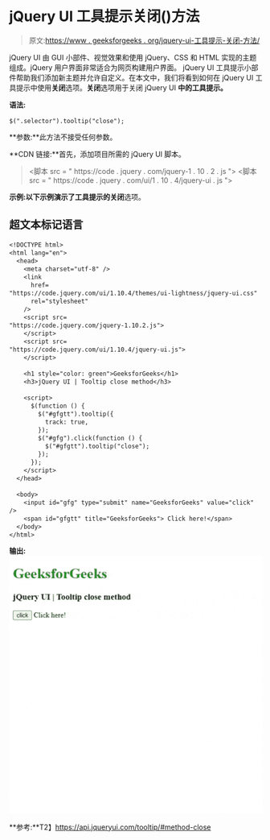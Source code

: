# jQuery UI 工具提示关闭()方法

> 原文:[https://www . geeksforgeeks . org/jquery-ui-工具提示-关闭-方法/](https://www.geeksforgeeks.org/jquery-ui-tooltips-close-method/)

jQuery UI 由 GUI 小部件、视觉效果和使用 jQuery、CSS 和 HTML 实现的主题组成。jQuery 用户界面非常适合为网页构建用户界面。 jQuery UI 工具提示小部件帮助我们添加新主题并允许自定义。在本文中，我们将看到如何在 jQuery UI 工具提示中使用**关闭**选项。**关闭**选项用于关闭 jQuery UI **中的工具提示。**

**语法:**

```
$(".selector").tooltip("close");
```

**参数:**此方法不接受任何参数。

**CDN 链接:**首先，添加项目所需的 jQuery UI 脚本。

> <link href="“https://code.jquery.com/ui/1.10.4/themes/ui-lightness/jquery-ui.css”" rel="“stylesheet”">
> <脚本 src = " https://code . jquery . com/jquery-1 . 10 . 2 . js "></脚本>
> <脚本 src = " https://code . jquery . com/ui/1 . 10 . 4/jquery-ui . js "></脚本>

**示例:**以下示例演示了工具提示的**关闭**选项。

## 超文本标记语言

```
<!DOCTYPE html>
<html lang="en">
  <head>
    <meta charset="utf-8" />
    <link
      href=
"https://code.jquery.com/ui/1.10.4/themes/ui-lightness/jquery-ui.css"
      rel="stylesheet"
    />
    <script src=
"https://code.jquery.com/jquery-1.10.2.js">
    </script>
    <script src=
"https://code.jquery.com/ui/1.10.4/jquery-ui.js">
    </script>

    <h1 style="color: green">GeeksforGeeks</h1>
    <h3>jQuery UI | Tooltip close method</h3>

    <script>
      $(function () {
        $("#gfgtt").tooltip({
          track: true,
        });
        $("#gfg").click(function () {
          $("#gfgtt").tooltip("close");
        });
      });
    </script>
  </head>

  <body>
    <input id="gfg" type="submit" name="GeeksforGeeks" value="click" />
    <span id="gfgtt" title="GeeksforGeeks"> Click here!</span>
  </body>
</html>
```

**输出:**
![](img/5dcececc1699dec32466263034a3994f.png)

**参考:**T2】https://api.jqueryui.com/tooltip/#method-close